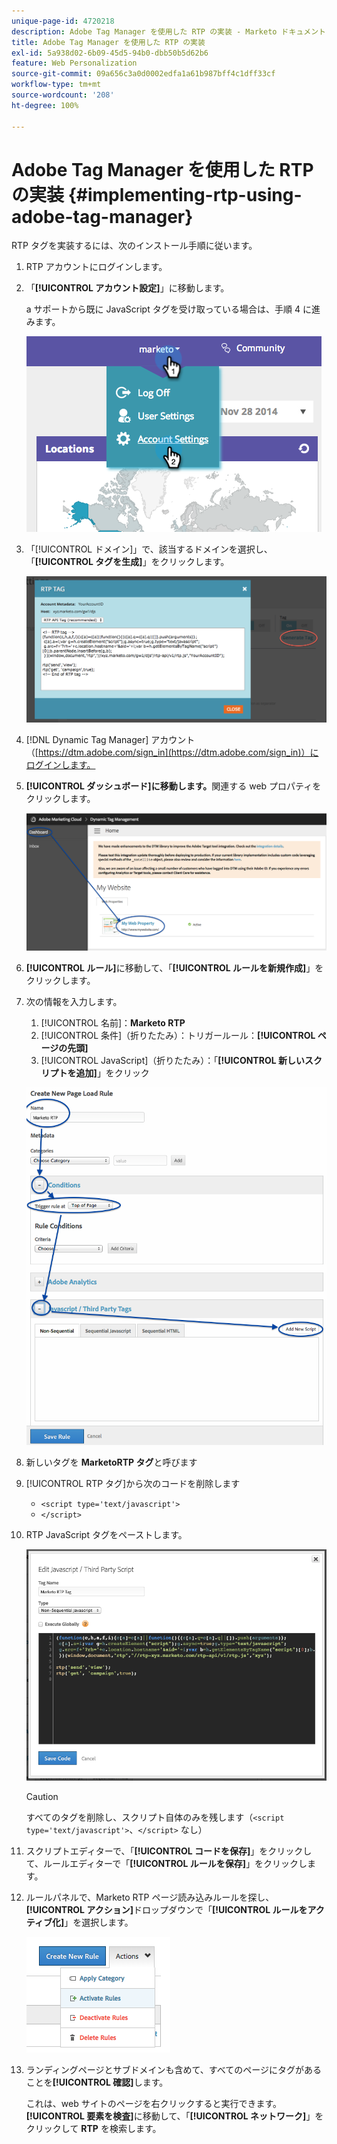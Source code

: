 ```yaml
---
unique-page-id: 4720218
description: Adobe Tag Manager を使用した RTP の実装 - Marketo ドキュメント - 製品ドキュメント
title: Adobe Tag Manager を使用した RTP の実装
exl-id: 5a938d02-6b09-45d5-94b0-dbb50b5d62b6
feature: Web Personalization
source-git-commit: 09a656c3a0d0002edfa1a61b987bff4c1dff33cf
workflow-type: tm+mt
source-wordcount: '208'
ht-degree: 100%

---
```


# Adobe Tag Manager を使用した RTP の実装 {#implementing-rtp-using-adobe-tag-manager}

RTP タグを実装するには、次のインストール手順に従います。

1. RTP アカウントにログインします。

1. 「**[!UICONTROL アカウント設定]**」に移動します。

   a サポートから既に JavaScript タグを受け取っている場合は、手順 4 に進みます。

   ![](assets/image2014-11-30-15-3a19-3a21-4.png)

1. 「[!UICONTROL ドメイン]」で、該当するドメインを選択し、「**[!UICONTROL タグを生成]**」をクリックします。

   ![](assets/image2014-11-30-15-3a20-3a17-4.png)

1. [!DNL Dynamic Tag Manager] アカウント（[https://dtm.adobe.com/sign_in](https://dtm.adobe.com/sign_in)）にログインします。

1. **[!UICONTROL ダッシュボード]に移動します。**&#x200B;関連する web プロパティをクリックします。

   ![](assets/image2014-12-3-17-3a58-3a17.png)

1. **[!UICONTROL ルール]**&#x200B;に移動して、「**[!UICONTROL ルールを新規作成]**」をクリックします。

1. 次の情報を入力します。

   1. [!UICONTROL 名前]：**Marketo RTP**
   1. [!UICONTROL 条件]（折りたたみ）：トリガールール：**[!UICONTROL ページの先頭]**
   1. [!UICONTROL JavaScript]（折りたたみ）：「**[!UICONTROL 新しいスクリプトを追加]**」をクリック

   ![](assets/image2014-12-3-17-3a59-3a40.png)

1. 新しいタグを **MarketoRTP タグ**&#x200B;と呼びます

1. [!UICONTROL RTP タグ]から次のコードを削除します

   * `<script type='text/javascript'>`
   * `</script>`

1. RTP JavaScript タグをペーストします。

   ![](assets/image2014-12-3-18-3a3-3a45.png)

   >[!CAUTION]
   >
   >すべてのタグを削除し、スクリプト自体のみを残します（`<script type='text/javascript'>`、`</script>` なし）

1. スクリプトエディターで、「**[!UICONTROL コードを保存]**」をクリックして、ルールエディターで「**[!UICONTROL ルールを保存]**」をクリックします。

1. ルールパネルで、Marketo RTP ページ読み込みルールを探し、**[!UICONTROL アクション]**&#x200B;ドロップダウンで「**[!UICONTROL ルールをアクティブ化]**」を選択します。

   ![](assets/image2014-12-3-18-3a4-3a14.png)

1. ランディングページとサブドメインも含めて、すべてのページにタグがあることを&#x200B;**[!UICONTROL 確認]**&#x200B;します。

   これは、web サイトのページを右クリックすると実行できます。**[!UICONTROL 要素を検査]**&#x200B;に移動して、「**[!UICONTROL ネットワーク]**」をクリックして **RTP** を検索します。
